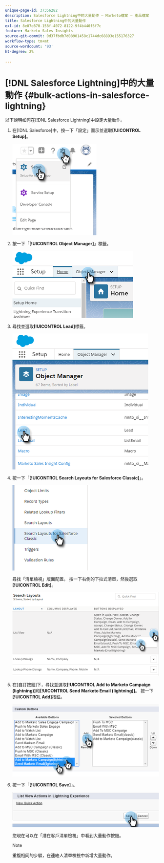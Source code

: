 ```yaml
---
unique-page-id: 37356282
description: Salesforce Lightning中的大量動作 — Marketo檔案 — 產品檔案
title: Salesforce Lightning中的大量動作
exl-id: 8e07e870-158f-4072-8122-9f4b440f5f7c
feature: Marketo Sales Insights
source-git-commit: 0d37fbdb7d08901458c1744dc68893e155176327
workflow-type: tm+mt
source-wordcount: '93'
ht-degree: 2%

---
```


# [!DNL Salesforce Lightning]中的大量動作 {#bulk-actions-in-salesforce-lightning}

以下說明如何在[!DNL Salesforce Lightning]中設定大量動作。

1. 在[!DNL Salesforce]中，按一下「設定」圖示並選取&#x200B;**[!UICONTROL Setup]**。

   ![](assets/bulk-actions-in-salesforce-lightning-1.png)

1. 按一下「**[!UICONTROL Object Manager]**」標籤。

   ![](assets/bulk-actions-in-salesforce-lightning-2.png)

1. 尋找並選取&#x200B;**[!UICONTROL Lead]**&#x200B;標籤。

   ![](assets/bulk-actions-in-salesforce-lightning-3.png)

1. 按一下「**[!UICONTROL Search Layouts for Salesforce Classic]**」。

   ![](assets/bulk-actions-in-salesforce-lightning-4.png)

   尋找「清單檢視」版面配置。 按一下右側的下拉式清單，然後選取&#x200B;**[!UICONTROL Edit]**。

   ![](assets/bulk-actions-in-salesforce-lightning-5.png)

1. 在[自訂按鈕]下，尋找並選取&#x200B;**[!UICONTROL Add to Marketo Campaign (lightning)]**&#x200B;和&#x200B;**[!UICONTROL Send Marketo Email (lightning)]**。 按一下&#x200B;**[!UICONTROL Add]**&#x200B;按鈕。

   ![](assets/bulk-actions-in-salesforce-lightning-6.png)

1. 按一下「**[!UICONTROL Save]**」。

   ![](assets/bulk-actions-in-salesforce-lightning-7.png)

   您現在可以在「潛在客戶清單檢視」中看到大量動作按鈕。

   >[!NOTE]
   >
   >重複相同的步驟，在連絡人清單檢視中新增大量動作。
